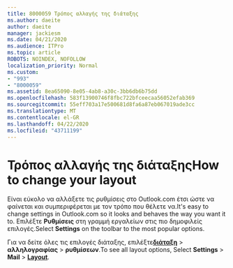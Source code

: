 ```yaml
---
title: 8000059 Τρόπος αλλαγής της διάταξης
ms.author: daeite
author: daeite
manager: jackiesm
ms.date: 04/21/2020
ms.audience: ITPro
ms.topic: article
ROBOTS: NOINDEX, NOFOLLOW
localization_priority: Normal
ms.custom:
- "993"
- "8000059"
ms.assetid: 8ea65090-8e05-4ab8-a30c-3bb6db6b75dd
ms.openlocfilehash: 583f13900746f8fbc722bfceecaa56052efab369
ms.sourcegitcommit: 55eff703a17e500681d8fa6a87eb067019ade3cc
ms.translationtype: MT
ms.contentlocale: el-GR
ms.lasthandoff: 04/22/2020
ms.locfileid: "43711199"
---
```

# <a name="how-to-change-your-layout"></a><span data-ttu-id="8edfb-102">Τρόπος αλλαγής της διάταξης</span><span class="sxs-lookup"><span data-stu-id="8edfb-102">How to change your layout</span></span>

<span data-ttu-id="8edfb-103">Είναι εύκολο να αλλάξετε τις ρυθμίσεις στο Outlook.com έτσι ώστε να φαίνεται και συμπεριφέρεται με τον τρόπο που θέλετε να.</span><span class="sxs-lookup"><span data-stu-id="8edfb-103">It's easy to change settings in Outlook.com so it looks and behaves the way you want it to.</span></span> <span data-ttu-id="8edfb-104">Επιλέξτε **Ρυθμίσεις** στη γραμμή εργαλείων στις πιο δημοφιλείς επιλογές.</span><span class="sxs-lookup"><span data-stu-id="8edfb-104">Select **Settings** on the toolbar to the most popular options.</span></span>

<span data-ttu-id="8edfb-105">Για να δείτε όλες τις επιλογές διάταξης, επιλέξτε[**διάταξη**](https://outlook.live.com/mail/options/mail/layout) > **αλληλογραφίας** >  **ρυθμίσεων**.</span><span class="sxs-lookup"><span data-stu-id="8edfb-105">To see all layout options, Select **Settings** > **Mail** > [**Layout**](https://outlook.live.com/mail/options/mail/layout).</span></span>
  